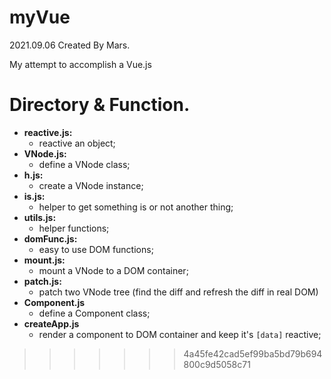 # myVue 

2021.09.06 Created By Mars.

My attempt to accomplish a Vue.js

# Directory & Function.

- **reactive.js:**
  - reactive an object;
- **VNode.js:**
  - define a VNode class;
- **h.js:**
  - create a VNode instance; 
- **is.js:**
  - helper to get something is or not another thing;
- **utils.js:**
  - helper functions;
- **domFunc.js:**
  - easy to use DOM functions;
- **mount.js:**
  - mount a VNode to a DOM container;
- **patch.js:**
  - patch two VNode tree (find the diff and refresh the diff in real DOM)
- **Component.js**
  - define a Component class;
- **createApp.js**
  - render a component to DOM container and keep it's `[data]` reactive;
>>>>>>> 4a45fe42cad5ef99ba5bd79b694800c9d5058c71

